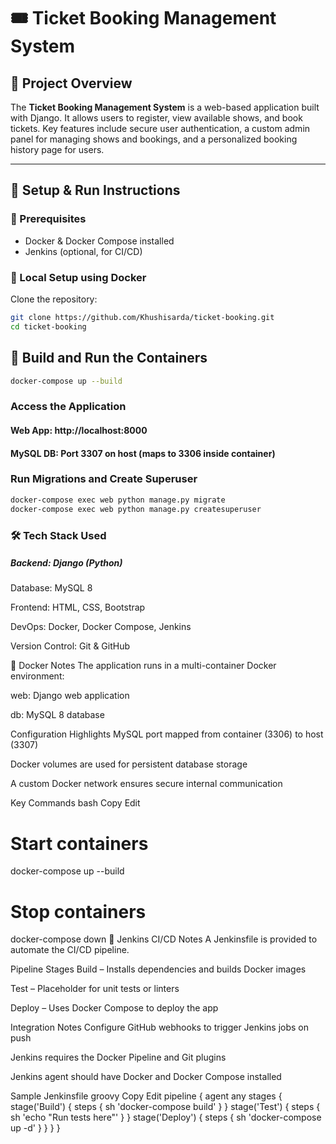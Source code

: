 # 🎟️ Ticket Booking Management System

## 📌 Project Overview  
The **Ticket Booking Management System** is a web-based application built with Django. It allows users to register, view available shows, and book tickets. Key features include secure user authentication, a custom admin panel for managing shows and bookings, and a personalized booking history page for users.

---

## 🚀 Setup & Run Instructions

### 🧰 Prerequisites
- Docker & Docker Compose installed  
- Jenkins (optional, for CI/CD)

### 🔧 Local Setup using Docker

Clone the repository:
```bash
git clone https://github.com/Khushisarda/ticket-booking.git
cd ticket-booking
```
## 🔧 Build and Run the Containers

```bash
docker-compose up --build
```
### Access the Application
#### Web App: http://localhost:8000

#### MySQL DB: Port 3307 on host (maps to 3306 inside container)

### Run Migrations and Create Superuser
```bash
docker-compose exec web python manage.py migrate
docker-compose exec web python manage.py createsuperuser
```
### 🛠️ Tech Stack Used
##### Backend: Django (Python)

Database: MySQL 8

Frontend: HTML, CSS, Bootstrap

DevOps: Docker, Docker Compose, Jenkins

Version Control: Git & GitHub

🐳 Docker Notes
The application runs in a multi-container Docker environment:

web: Django web application

db: MySQL 8 database

Configuration Highlights
MySQL port mapped from container (3306) to host (3307)

Docker volumes are used for persistent database storage

A custom Docker network ensures secure internal communication

Key Commands
bash
Copy
Edit
# Start containers
docker-compose up --build

# Stop containers
docker-compose down
🧪 Jenkins CI/CD Notes
A Jenkinsfile is provided to automate the CI/CD pipeline.

Pipeline Stages
Build – Installs dependencies and builds Docker images

Test – Placeholder for unit tests or linters

Deploy – Uses Docker Compose to deploy the app

Integration Notes
Configure GitHub webhooks to trigger Jenkins jobs on push

Jenkins requires the Docker Pipeline and Git plugins

Jenkins agent should have Docker and Docker Compose installed

Sample Jenkinsfile
groovy
Copy
Edit
pipeline {
    agent any
    stages {
        stage('Build') {
            steps {
                sh 'docker-compose build'
            }
        }
        stage('Test') {
            steps {
                sh 'echo "Run tests here"'
            }
        }
        stage('Deploy') {
            steps {
                sh 'docker-compose up -d'
            }
        }
    }
}
